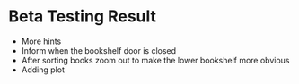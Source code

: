 # Beta Testing Result
- More hints
- Inform when the bookshelf door is closed
- After sorting books zoom out to make the lower bookshelf more obvious
- Adding plot
